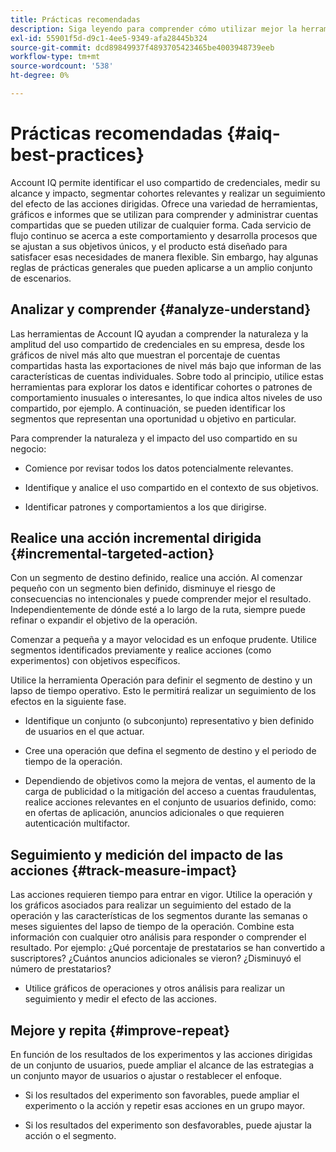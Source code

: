 ```yaml
---
title: Prácticas recomendadas
description: Siga leyendo para comprender cómo utilizar mejor la herramienta Account IQ.
exl-id: 55901f5d-d9c1-4ee5-9349-afa28445b324
source-git-commit: dcd89849937f4893705423465be4003948739eeb
workflow-type: tm+mt
source-wordcount: '538'
ht-degree: 0%

---
```


# Prácticas recomendadas {#aiq-best-practices}

Account IQ permite identificar el uso compartido de credenciales, medir su alcance y impacto, segmentar cohortes relevantes y realizar un seguimiento del efecto de las acciones dirigidas. Ofrece una variedad de herramientas, gráficos e informes que se utilizan para comprender y administrar cuentas compartidas que se pueden utilizar de cualquier forma. Cada servicio de flujo continuo se acerca a este comportamiento y desarrolla procesos que se ajustan a sus objetivos únicos, y el producto está diseñado para satisfacer esas necesidades de manera flexible.  Sin embargo, hay algunas reglas de prácticas generales que pueden aplicarse a un amplio conjunto de escenarios.

## Analizar y comprender {#analyze-understand}

Las herramientas de Account IQ ayudan a comprender la naturaleza y la amplitud del uso compartido de credenciales en su empresa, desde los gráficos de nivel más alto que muestran el porcentaje de cuentas compartidas hasta las exportaciones de nivel más bajo que informan de las características de cuentas individuales. Sobre todo al principio, utilice estas herramientas para explorar los datos e identificar cohortes o patrones de comportamiento inusuales o interesantes, lo que indica altos niveles de uso compartido, por ejemplo. A continuación, se pueden identificar los segmentos que representan una oportunidad u objetivo en particular.

Para comprender la naturaleza y el impacto del uso compartido en su negocio:

* Comience por revisar todos los datos potencialmente relevantes.

* Identifique y analice el uso compartido en el contexto de sus objetivos.

* Identificar patrones y comportamientos a los que dirigirse.

## Realice una acción incremental dirigida {#incremental-targeted-action}

Con un segmento de destino definido, realice una acción. Al comenzar pequeño con un segmento bien definido, disminuye el riesgo de consecuencias no intencionales y puede comprender mejor el resultado. Independientemente de dónde esté a lo largo de la ruta, siempre puede refinar o expandir el objetivo de la operación.

Comenzar a pequeña y a mayor velocidad es un enfoque prudente. Utilice segmentos identificados previamente y realice acciones (como experimentos) con objetivos específicos.

Utilice la herramienta Operación para definir el segmento de destino y un lapso de tiempo operativo. Esto le permitirá realizar un seguimiento de los efectos en la siguiente fase.

* Identifique un conjunto (o subconjunto) representativo y bien definido de usuarios en el que actuar.

* Cree una operación que defina el segmento de destino y el periodo de tiempo de la operación.

* Dependiendo de objetivos como la mejora de ventas, el aumento de la carga de publicidad o la mitigación del acceso a cuentas fraudulentas, realice acciones relevantes en el conjunto de usuarios definido, como: en ofertas de aplicación, anuncios adicionales o que requieren autenticación multifactor.

<!--If necessary, gauge the affect [by measuring the impact of actions taken](#track-measure-impact).-->

## Seguimiento y medición del impacto de las acciones {#track-measure-impact}

Las acciones requieren tiempo para entrar en vigor. Utilice la operación y los gráficos asociados para realizar un seguimiento del estado de la operación y las características de los segmentos durante las semanas o meses siguientes del lapso de tiempo de la operación. Combine esta información con cualquier otro análisis para responder o comprender el resultado. Por ejemplo: ¿Qué porcentaje de prestatarios se han convertido a suscriptores? ¿Cuántos anuncios adicionales se vieron? ¿Disminuyó el número de prestatarios?

* Utilice gráficos de operaciones y otros análisis para realizar un seguimiento y medir el efecto de las acciones.

## Mejore y repita {#improve-repeat}

En función de los resultados de los experimentos y las acciones dirigidas de un conjunto de usuarios, puede ampliar el alcance de las estrategias a un conjunto mayor de usuarios o ajustar o restablecer el enfoque.

* Si los resultados del experimento son favorables, puede ampliar el experimento o la acción y repetir esas acciones en un grupo mayor.

* Si los resultados del experimento son desfavorables, puede ajustar la acción o el segmento.

<!--

Best Practices
Account IQ enables you to maximize your business ROI, and eventually grow your subscribers and revenue by understanding subscriber usage patterns and password sharing. Read on to know how you can make the best use of Account IQ to manage credential sharing.

Analyze and understand
Authorized access of streaming services generates vast sums of data representing user activity. Use Account IQ analytics tools to explore the data and identify interesting cohorts or behavioral patterns that indicate sharing. Then, segments representing a particular opportunity or objective can be identified.

To understand nature and impact of sharing on your business:

Use Account IQ to access all relevant data.

Identify and analyze sharing in the context of your objectives.

Identify patterns and behavior to target.

Take targeted incremental action
To start small and ramp up is a prudent approach. Use previously identified segments, and take actions (as experiments) with specific objectives.

Identify a well-defined, representative subset of users in the segment to act on.

Depending on objectives such as upselling, increasing ad load, or mitigating access to fraudulent accounts, take relevant actions to include customer messaging or offers, extra ads, or requiring multi-factor authentication.

Target users are likely to respond to offers to upgrade and pay for sharing.

Align enterprise stakeholders to update strategy, such as:

Revisit partner agreements to enlist cooperation or concessions.

Simplify access and enhance the user experience for good customers.

Mitigate sharing by limiting access to obvious moochers.

If necessary, gauge the affect by measuring the impact of actions taken.

Track and measure the impact of actions
Once you have acted on some set of users within a segment, it is important to measure the effect of those actions over a subsequent period of weeks or months. For example, you would want to understand:

What percentage of borrowers converted to subscribers?

How many additional ads were viewed?

Did the number of borrowers decrease?

Account IQ's sophisticated machine learning based models help you analyze and measure the impacts of your experiments (or actions).

Improve and repeat
Based on the outcomes of your experiments and targeted actions on small groups of users, you can expand the reach of your strategies to rest of the user segment or reset the strategy and audience to act on.

Based on the usage insights from risk indices, sharing levels, and usage patterns, you can create experiments (or operations) and tailor your actions for strategic goals or desired outcomes.

If the results of the experiment are favorable, then you can scale up the experiment, and repeat those actions on a larger group.

If the results of the experiment are unfavorable, then you can adjust your action or the experiment group.

Therefore, understanding, acting, and tracking are the keys to optimally mitigate and manage credential sharing in your subscribers.
-->
